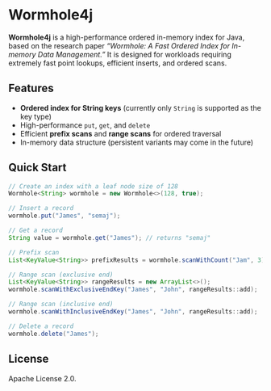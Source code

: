# Wormhole4j

**Wormhole4j** is a high-performance ordered in-memory index for Java, based on the research paper *“Wormhole: A Fast Ordered Index for In-memory Data Management.”*
It is designed for workloads requiring extremely fast point lookups, efficient inserts, and ordered scans.

## Features

* **Ordered index for String keys** (currently only `String` is supported as the key type)
* High-performance `put`, `get`, and `delete`
* Efficient **prefix scans** and **range scans** for ordered traversal
* In-memory data structure (persistent variants may come in the future)

## Quick Start

```java
// Create an index with a leaf node size of 128
Wormhole<String> wormhole = new Wormhole<>(128, true);

// Insert a record
wormhole.put("James", "semaj");

// Get a record
String value = wormhole.get("James"); // returns "semaj"

// Prefix scan
List<KeyValue<String>> prefixResults = wormhole.scanWithCount("Jam", 3);

// Range scan (exclusive end)
List<KeyValue<String>> rangeResults = new ArrayList<>();
wormhole.scanWithExclusiveEndKey("James", "John", rangeResults::add);

// Range scan (inclusive end)
wormhole.scanWithInclusiveEndKey("James", "John", rangeResults::add);

// Delete a record
wormhole.delete("James");
```

## License

Apache License 2.0.
